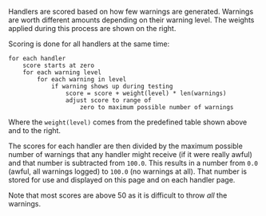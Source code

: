 Handlers are scored based on how few warnings are generated.
Warnings are worth different amounts depending on their warning level.
The weights applied during this process are shown on the right.

Scoring is done for all handlers at the same time:

```
for each handler
    score starts at zero
    for each warning level
        for each warning in level
            if warning shows up during testing
                score = score + weight(level) * len(warnings)
                adjust score to range of
                    zero to maximum possible number of warnings
```

Where the `weight(level)` comes from the predefined table shown above and to the right.

The scores for each handler are then divided by the maximum possible number
of warnings that any handler might receive (if it were really awful)
and that number is subtracted from `100.0`.
This results in a number from `0.0` (awful, all warnings logged) to `100.0` (no warnings at all).
That number is stored for use and displayed on this page and on each handler page.

Note that most scores are above 50 as it is difficult to throw _all_ the warnings.

